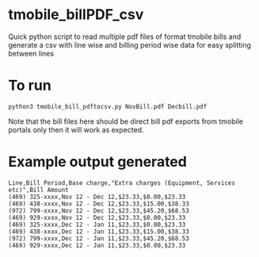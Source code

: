 # tmobile_billPDF_csv
Quick python script to read multiple pdf files of format tmobile bills and generate a csv with line wise and billing period wise data for easy splitting between lines

# To run
`python3 tmobile_bill_pdftocsv.py NovBill.pdf Decbill.pdf`

Note that the bill files here should be direct bill pdf exports from tmobile portals only then it will work as expected.

# Example output generated 
```
Line,Bill Period,Base charge,"Extra charges (Equipment, Services etc)",Bill Amount
(469) 325-xxxx,Nov 12 - Dec 12,$23.33,$0.00,$23.33
(469) 438-xxxx,Nov 12 - Dec 12,$23.33,$15.00,$38.33
(972) 799-xxxx,Nov 12 - Dec 12,$23.33,$45.20,$68.53
(469) 929-xxxx,Nov 12 - Dec 12,$23.33,$0.00,$23.33
(469) 325-xxxx,Dec 12 - Jan 11,$23.33,$0.00,$23.33
(469) 438-xxxx,Dec 12 - Jan 11,$23.33,$15.00,$38.33
(972) 799-xxxx,Dec 12 - Jan 11,$23.33,$45.20,$68.53
(469) 929-xxxx,Dec 12 - Jan 11,$23.33,$0.00,$23.33
```

